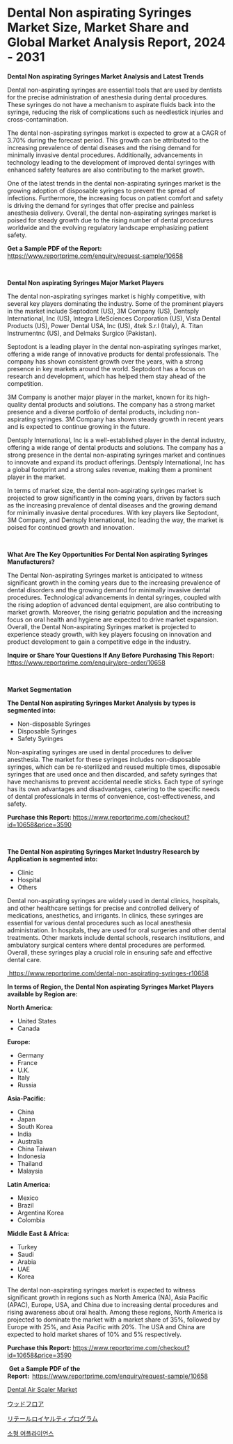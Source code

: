 <p><h1>Dental Non aspirating Syringes Market Size, Market Share and Global Market Analysis Report, 2024 - 2031</h1></p><p><strong>Dental Non aspirating Syringes Market Analysis and Latest Trends</strong></p>
<p><p>Dental non-aspirating syringes are essential tools that are used by dentists for the precise administration of anesthesia during dental procedures. These syringes do not have a mechanism to aspirate fluids back into the syringe, reducing the risk of complications such as needlestick injuries and cross-contamination.</p><p>The dental non-aspirating syringes market is expected to grow at a CAGR of 3.70% during the forecast period. This growth can be attributed to the increasing prevalence of dental diseases and the rising demand for minimally invasive dental procedures. Additionally, advancements in technology leading to the development of improved dental syringes with enhanced safety features are also contributing to the market growth.</p><p>One of the latest trends in the dental non-aspirating syringes market is the growing adoption of disposable syringes to prevent the spread of infections. Furthermore, the increasing focus on patient comfort and safety is driving the demand for syringes that offer precise and painless anesthesia delivery. Overall, the dental non-aspirating syringes market is poised for steady growth due to the rising number of dental procedures worldwide and the evolving regulatory landscape emphasizing patient safety.</p></p>
<p><strong>Get a Sample PDF of the Report:&nbsp;</strong> <a href="https://www.reportprime.com/enquiry/request-sample/10658">https://www.reportprime.com/enquiry/request-sample/10658</a></p>
<p>&nbsp;</p>
<p><strong>Dental Non aspirating Syringes Major Market Players</strong></p>
<p><p>The dental non-aspirating syringes market is highly competitive, with several key players dominating the industry. Some of the prominent players in the market include Septodont (US), 3M Company (US), Dentsply International, Inc (US), Integra LifeSciences Corporation (US), Vista Dental Products (US), Power Dental USA, Inc (US), 4tek S.r.l (Italy), A. Titan Instrumentnc (US), and Delmaks Surgico (Pakistan).</p><p>Septodont is a leading player in the dental non-aspirating syringes market, offering a wide range of innovative products for dental professionals. The company has shown consistent growth over the years, with a strong presence in key markets around the world. Septodont has a focus on research and development, which has helped them stay ahead of the competition.</p><p>3M Company is another major player in the market, known for its high-quality dental products and solutions. The company has a strong market presence and a diverse portfolio of dental products, including non-aspirating syringes. 3M Company has shown steady growth in recent years and is expected to continue growing in the future.</p><p>Dentsply International, Inc is a well-established player in the dental industry, offering a wide range of dental products and solutions. The company has a strong presence in the dental non-aspirating syringes market and continues to innovate and expand its product offerings. Dentsply International, Inc has a global footprint and a strong sales revenue, making them a prominent player in the market.</p><p>In terms of market size, the dental non-aspirating syringes market is projected to grow significantly in the coming years, driven by factors such as the increasing prevalence of dental diseases and the growing demand for minimally invasive dental procedures. With key players like Septodont, 3M Company, and Dentsply International, Inc leading the way, the market is poised for continued growth and innovation.</p></p>
<p>&nbsp;</p>
<p><strong>What Are The Key Opportunities For Dental Non aspirating Syringes Manufacturers?</strong></p>
<p><p>The Dental Non-aspirating Syringes market is anticipated to witness significant growth in the coming years due to the increasing prevalence of dental disorders and the growing demand for minimally invasive dental procedures. Technological advancements in dental syringes, coupled with the rising adoption of advanced dental equipment, are also contributing to market growth. Moreover, the rising geriatric population and the increasing focus on oral health and hygiene are expected to drive market expansion. Overall, the Dental Non-aspirating Syringes market is projected to experience steady growth, with key players focusing on innovation and product development to gain a competitive edge in the industry.</p></p>
<p><strong>Inquire or Share Your Questions If Any Before Purchasing This Report:</strong> <a href="https://www.reportprime.com/enquiry/pre-order/10658">https://www.reportprime.com/enquiry/pre-order/10658</a></p>
<p>&nbsp;</p>
<p><strong>Market Segmentation</strong></p>
<p><strong>The Dental Non aspirating Syringes Market Analysis by types is segmented into:</strong></p>
<p><ul><li>Non-disposable Syringes</li><li>Disposable Syringes</li><li>Safety Syringes</li></ul></p>
<p><p>Non-aspirating syringes are used in dental procedures to deliver anesthesia. The market for these syringes includes non-disposable syringes, which can be re-sterilized and reused multiple times, disposable syringes that are used once and then discarded, and safety syringes that have mechanisms to prevent accidental needle sticks. Each type of syringe has its own advantages and disadvantages, catering to the specific needs of dental professionals in terms of convenience, cost-effectiveness, and safety.</p></p>
<p><strong>Purchase this Report:&nbsp;</strong><a href="https://www.reportprime.com/checkout?id=10658&price=3590">https://www.reportprime.com/checkout?id=10658&price=3590</a></p>
<p>&nbsp;</p>
<p><strong>The Dental Non aspirating Syringes Market Industry Research by Application is segmented into:</strong></p>
<p><ul><li>Clinic</li><li>Hospital</li><li>Others</li></ul></p>
<p><p>Dental non-aspirating syringes are widely used in dental clinics, hospitals, and other healthcare settings for precise and controlled delivery of medications, anesthetics, and irrigants. In clinics, these syringes are essential for various dental procedures such as local anesthesia administration. In hospitals, they are used for oral surgeries and other dental treatments. Other markets include dental schools, research institutions, and ambulatory surgical centers where dental procedures are performed. Overall, these syringes play a crucial role in ensuring safe and effective dental care.</p></p>
<p><a href="https://www.reportprime.com/dental-non-aspirating-syringes-r10658">&nbsp;https://www.reportprime.com/dental-non-aspirating-syringes-r10658</a></p>
<p><strong>In terms of Region, the Dental Non aspirating Syringes Market Players available by Region are:</strong></p>
<p>
    <p> <strong> North America: </strong>
        <ul>
            <li>United States</li>
            <li>Canada</li>
        </ul>
        </p> 
    <p> <strong> Europe: </strong>
        <ul>
            <li>Germany</li>
            <li>France</li>
            <li>U.K.</li>
            <li>Italy</li>
            <li>Russia</li>
        </ul>
        </p> 
    <p> <strong> Asia-Pacific: </strong>
        <ul>
            <li>China</li>
            <li>Japan</li>
            <li>South Korea</li>
            <li>India</li>
            <li>Australia</li>
            <li>China Taiwan</li>
            <li>Indonesia</li>
            <li>Thailand</li>
            <li>Malaysia</li>
        </ul>
        </p> 
    <p> <strong> Latin America: </strong>
        <ul>
            <li>Mexico</li>
            <li>Brazil</li>
            <li>Argentina Korea</li>
            <li>Colombia</li>
        </ul>
        </p> 
    <p> <strong> Middle East & Africa: </strong>
        <ul>
            <li>Turkey</li>
            <li>Saudi</li>
            <li>Arabia</li>
            <li>UAE</li>
            <li>Korea</li>
        </ul>
    </p>
    </p>
<p><p>The dental non-aspirating syringes market is expected to witness significant growth in regions such as North America (NA), Asia Pacific (APAC), Europe, USA, and China due to increasing dental procedures and rising awareness about oral health. Among these regions, North America is projected to dominate the market with a market share of 35%, followed by Europe with 25%, and Asia Pacific with 20%. The USA and China are expected to hold market shares of 10% and 5% respectively.</p></p>
<p><strong>Purchase this Report: </strong><a href="https://www.reportprime.com/checkout?id=10658&price=3590">https://www.reportprime.com/checkout?id=10658&price=3590</a></p>
<p>&nbsp;<strong>Get a Sample PDF of the Report:&nbsp;&nbsp;</strong><a href="https://www.reportprime.com/enquiry/request-sample/10658">https://www.reportprime.com/enquiry/request-sample/10658</a></p>
<p><strong></strong></p>
<p><p><a href="https://github.com/RickHolmes3/Market-Research-Report-List-4/blob/main/dental-air-scaler-market.md">Dental Air Scaler Market</a></p><p><a href="https://medium.com/@jackrichards5445/%E6%9C%A8%E3%81%AE%E5%BA%8A%E5%B8%82%E5%A0%B4-%E5%B8%82%E5%A0%B4%E3%82%B7%E3%82%A7%E3%82%A2-%E5%B8%82%E5%A0%B4%E3%83%88%E3%83%AC%E3%83%B3%E3%83%89-%E5%B0%86%E6%9D%A5%E3%81%AE%E6%88%90%E9%95%B7%E3%82%92%E6%8E%A2%E3%82%8B-8ffabaeb4f81">ウッドフロア</a></p><p><a href="https://medium.com/@nayelibosco2023/%E5%B0%8F%E5%A3%B2%E5%BF%A0%E8%AA%A0%E3%83%97%E3%83%AD%E3%82%B0%E3%83%A9%E3%83%A0%E5%B8%82%E5%A0%B4-%E7%AB%B6%E4%BA%89%E5%88%86%E6%9E%90-%E5%B8%82%E5%A0%B4%E5%8B%95%E5%90%91-%E3%81%8A%E3%82%88%E3%81%B32031%E5%B9%B4%E3%81%BE%E3%81%A7%E3%81%AE%E4%BA%88%E6%B8%AC-a3359ca5a01e">リテールロイヤルティプログラム</a></p><p><a href="https://medium.com/@francescaove76856/%EC%86%8C%ED%98%95-%EA%B0%80%EC%A0%84-%EC%8B%9C%EC%9E%A5-%EC%A7%80%ED%91%9C-%ED%95%B4%EB%8F%85-%EC%8B%9C%EC%9E%A5-%EC%A0%90%EC%9C%A0%EC%9C%A8-%ED%8A%B8%EB%A0%8C%EB%93%9C-%EB%B0%8F-%EC%84%B1%EC%9E%A5-%ED%8C%A8%ED%84%B4-d80cce3926a3">소형 어플라이언스</a></p></p>
